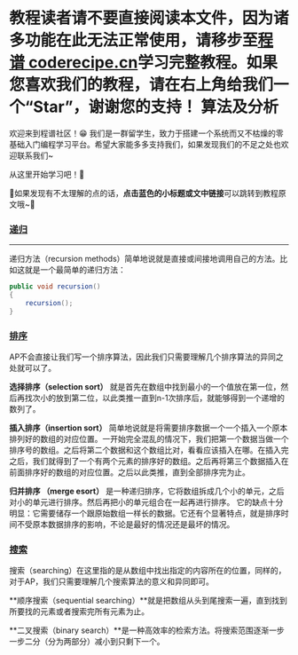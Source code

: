 <notice>教程读者请不要直接阅读本文件，因为诸多功能在此无法正常使用，请移步至[程谱 coderecipe.cn](https://coderecipe.cn/learn/6)学习完整教程。如果您喜欢我们的教程，请在右上角给我们一个“Star”，谢谢您的支持！</notice>
算法及分析
======

欢迎来到程谱社区！😁 我们是一群留学生，致力于搭建一个系统而又不枯燥的零基础入门编程学习平台。希望大家能多多支持我们，如果发现我们的不足之处也欢迎联系我们~

从这里开始学习吧！💖

🌟如果发现有不太理解的点的话，**点击蓝色的小标题或文中链接**可以跳转到教程原文哦~🌟


### [递归](https://coderecipe.cn/learn/5)
------
递归方法（recursion methods）简单地说就是直接或间接地调用自己的方法。比如这就是一个最简单的递归方法：
```java
public void recursion()
{
    recursion();
} 
```




### [排序](https://coderecipe.cn/learn/5/1)
AP不会直接让我们写一个排序算法，因此我们只需要理解几个排序算法的异同之处就可以了。

**选择排序（selection sort）** 就是首先在数组中找到最小的一个值放在第一位，然后再找次小的放到第二位，以此类推一直到n-1次排序后，就能够得到一个递增的数列了。

**插入排序（insertion sort）** 简单地说就是将需要排序数据一个一个插入一个原本排列好的数组的对应位置。一开始完全混乱的情况下，我们把第一个数据当做一个排序号的数组。之后将第二个数据和这个数组比对，看看应该插入在哪。在插入完之后，我们就得到了一个有两个元素的排序好的数组。之后再将第三个数据插入在前面排序好的数组的对应位置。之后以此类推，直到全部排序完为止。

**归并排序 （merge esort）** 是一种递归排序，它将数组拆成几个小的单元，之后对小的单元进行排序。然后再把小的单元组合在一起再进行排序。 它的缺点十分明显：它需要储存一个跟原始数组一样长的数据。它还有个显著特点，就是排序时间不受原本数据排序的影响，不论是最好的情况还是最坏的情况。

### [搜索](https://coderecipe.cn/learn/5/2)
搜索（searching）在这里指的是从数组中找出指定的内容所在的位置，同样的，对于AP，我们只需要理解几个搜索算法的意义和异同即可。

**顺序搜索（sequential searching）**就是把数组从头到尾搜索一遍，直到找到所要找的元素或者搜索完所有元素为止。

**二叉搜索（binary search）**是一种高效率的检索方法。将搜索范围逐渐一步一步二分（分为两部分）减小到只剩下一个。